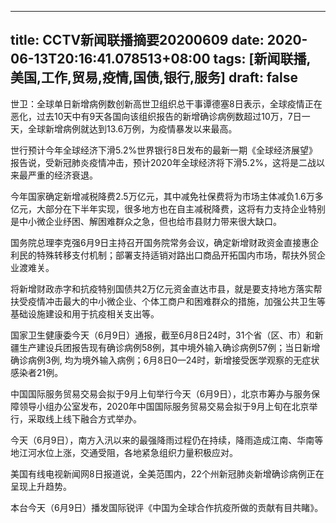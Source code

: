 
---
title: CCTV新闻联播摘要20200609
date: 2020-06-13T20:16:41.078513+08:00
tags: [新闻联播, 美国,工作,贸易,疫情,国债,银行,服务]
draft: false
---

世卫：全球单日新增病例数创新高世卫组织总干事谭德塞8日表示，全球<span class="keywords_content">疫情</span>正在恶化，过去10天中有9天各国向该组织报告的新增确诊病例数超过10万，7日一天，全球新增病例就达到13.6万例，为<span class="keywords_content">疫情</span>暴发以来最高。

世行预计今年全球经济下滑5.2%世界<span class="keywords_fund">银行</span>8日发布的最新一期《全球经济展望》报告说，受新冠肺炎<span class="keywords_content">疫情</span>冲击，预计2020年全球经济将下滑5.2%，这将是二战以来最严重的经济衰退。

今年国家确定新增减税降费2.5万亿元，其中减免社保费将为市场主体减负1.6万多亿元，大部分在下半年实现，很多地方也在自主减税降费，这将有力支持企业特别是中小微企业纾困、解困难群众之急，但也给市县财力带来很大缺口。

国务院总理李克强6月9日主持召开国务院常务会议，确定新增财政资金直接惠企利民的特殊转移支付机制；部署支持适销对路出口商品开拓国内市场，帮扶外贸企业渡难关。

将新增财政赤字和抗疫特别<span class="keywords_fund"><span class="keywords_fund">国债</span></span>共2万亿元资金直达市县，就是要支持地方落实帮扶受<span class="keywords_content">疫情</span>冲击最大的中小微企业、个体工商户和困难群众的措施，加强公共卫生等基础设施建设和用于抗疫相关支出等。

国家卫生健康委今天（6月9日）通报，截至6月8日24时，31个省（区、市）和新疆生产建设兵团报告现有确诊病例58例，其中境外输入确诊病例57例；当日新增确诊病例3例, 均为境外输入病例；6月8日0—24时，新增接受医学观察的无症状感染者21例。

中国国际<span class="keywords_fund">服务</span><span class="keywords_fund">贸易</span>交易会拟于9月上旬举行今天（6月9日），北京市筹办与<span class="keywords_fund">服务</span>保障领导小组办公室发布，2020年中国国际<span class="keywords_fund">服务</span><span class="keywords_fund">贸易</span>交易会拟于9月上旬在北京举行，采取线上线下融合方式举办。

今天（6月9日），南方入汛以来的最强降雨过程仍在持续，降雨造成江南、华南等地江河水位上涨，交通受阻，各地紧急组织力量积极应对。

<span class="keywords_content">美国</span>有线电视新闻网8日报道说，全美范围内，22个州新冠肺炎新增确诊病例正在呈现上升趋势。

本台今天（6月9日）播发国际锐评《中国为全球合作抗疫所做的贡献有目共睹》。
